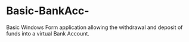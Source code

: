 # Basic-BankAcc-
Basic Windows Form application allowing the withdrawal and deposit of funds into a virtual Bank Account.  
